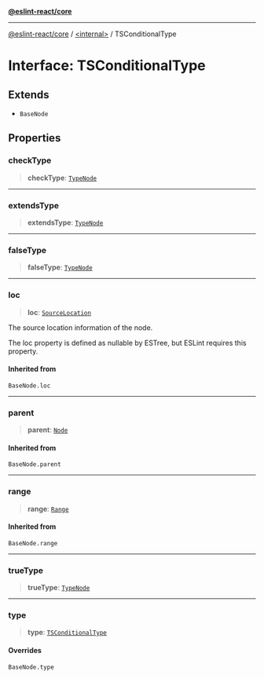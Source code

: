 [**@eslint-react/core**](../../README.md)

***

[@eslint-react/core](../../README.md) / [\<internal\>](../README.md) / TSConditionalType

# Interface: TSConditionalType

## Extends

- `BaseNode`

## Properties

### checkType

> **checkType**: [`TypeNode`](../type-aliases/TypeNode.md)

***

### extendsType

> **extendsType**: [`TypeNode`](../type-aliases/TypeNode.md)

***

### falseType

> **falseType**: [`TypeNode`](../type-aliases/TypeNode.md)

***

### loc

> **loc**: [`SourceLocation`](SourceLocation.md)

The source location information of the node.

The loc property is defined as nullable by ESTree, but ESLint requires this property.

#### Inherited from

`BaseNode.loc`

***

### parent

> **parent**: [`Node`](../type-aliases/Node.md)

#### Inherited from

`BaseNode.parent`

***

### range

> **range**: [`Range`](../type-aliases/Range.md)

#### Inherited from

`BaseNode.range`

***

### trueType

> **trueType**: [`TypeNode`](../type-aliases/TypeNode.md)

***

### type

> **type**: [`TSConditionalType`](../README.md#tsconditionaltype)

#### Overrides

`BaseNode.type`
